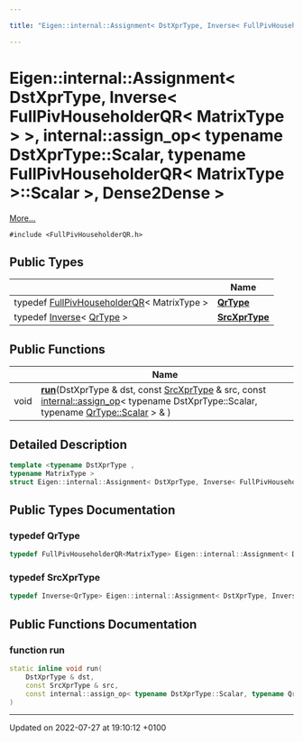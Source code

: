 ```yaml
---

title: "Eigen::internal::Assignment< DstXprType, Inverse< FullPivHouseholderQR< MatrixType > >, internal::assign_op< typename DstXprType::Scalar, typename FullPivHouseholderQR< MatrixType >::Scalar >, Dense2Dense >"

---
```


# Eigen::internal::Assignment< DstXprType, Inverse< FullPivHouseholderQR< MatrixType > >, internal::assign_op< typename DstXprType::Scalar, typename FullPivHouseholderQR< MatrixType >::Scalar >, Dense2Dense >



 [More...](#detailed-description)


`#include <FullPivHouseholderQR.h>`

## Public Types

|                | Name           |
| -------------- | -------------- |
| typedef <a href="http://example.org/classes/classeigen_1_1fullpivhouseholderqr/">FullPivHouseholderQR</a>< MatrixType > | **[QrType](http://example.org/classes/structeigen_1_1internal_1_1assignment_3_01dstxprtype_00_01inverse_3_01fullpivhouseholderqr_3_01mfd3e9df4ec0eba314679fb7541c8491b/#typedef-qrtype)**  |
| typedef <a href="http://example.org/classes/classeigen_1_1inverse/">Inverse</a>< <a href="http://example.org/classes/structeigen_1_1internal_1_1assignment_3_01dstxprtype_00_01inverse_3_01fullpivhouseholderqr_3_01mfd3e9df4ec0eba314679fb7541c8491b/#typedef-qrtype">QrType</a> > | **[SrcXprType](http://example.org/classes/structeigen_1_1internal_1_1assignment_3_01dstxprtype_00_01inverse_3_01fullpivhouseholderqr_3_01mfd3e9df4ec0eba314679fb7541c8491b/#typedef-srcxprtype)**  |

## Public Functions

|                | Name           |
| -------------- | -------------- |
| void | **[run](http://example.org/classes/structeigen_1_1internal_1_1assignment_3_01dstxprtype_00_01inverse_3_01fullpivhouseholderqr_3_01mfd3e9df4ec0eba314679fb7541c8491b/#function-run)**(DstXprType & dst, const <a href="http://example.org/classes/structeigen_1_1internal_1_1assignment_3_01dstxprtype_00_01inverse_3_01fullpivhouseholderqr_3_01mfd3e9df4ec0eba314679fb7541c8491b/#typedef-srcxprtype">SrcXprType</a> & src, const <a href="http://example.org/classes/structeigen_1_1internal_1_1assign__op/">internal::assign_op</a>< typename DstXprType::Scalar, typename <a href="http://example.org/classes/classeigen_1_1fullpivhouseholderqr/#typedef-scalar">QrType::Scalar</a> > & ) |

## Detailed Description

```cpp
template <typename DstXprType ,
typename MatrixType >
struct Eigen::internal::Assignment< DstXprType, Inverse< FullPivHouseholderQR< MatrixType > >, internal::assign_op< typename DstXprType::Scalar, typename FullPivHouseholderQR< MatrixType >::Scalar >, Dense2Dense >;
```

## Public Types Documentation

### typedef QrType

```cpp
typedef FullPivHouseholderQR<MatrixType> Eigen::internal::Assignment< DstXprType, Inverse< FullPivHouseholderQR< MatrixType > >, internal::assign_op< typename DstXprType::Scalar, typename FullPivHouseholderQR< MatrixType >::Scalar >, Dense2Dense >::QrType;
```


### typedef SrcXprType

```cpp
typedef Inverse<QrType> Eigen::internal::Assignment< DstXprType, Inverse< FullPivHouseholderQR< MatrixType > >, internal::assign_op< typename DstXprType::Scalar, typename FullPivHouseholderQR< MatrixType >::Scalar >, Dense2Dense >::SrcXprType;
```


## Public Functions Documentation

### function run

```cpp
static inline void run(
    DstXprType & dst,
    const SrcXprType & src,
    const internal::assign_op< typename DstXprType::Scalar, typename QrType::Scalar > & 
)
```


-------------------------------

Updated on 2022-07-27 at 19:10:12 +0100